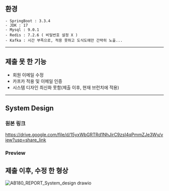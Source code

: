 ## 환경
```
- SpringBoot : 3.3.4
- JDK : 17
- Mysql : 9.0.1
- Redis : 7.2.6 ( 비밀번호 설정 X )
- Kafka : 시간 부족으로, 적용 못하고 도식도에만 간략히 노출...
```
---

## 제출 못 한 기능
- 회원 이메일 수정
- 카프카 적용 및 이메일 인증
- 시스템 디자인 최신화 못함(제출 이후, 현재 브런치에 적용)

---

## System Design
### 원본 링크 
https://drive.google.com/file/d/15yxWbGRTRd1NhJirC9zsI4qPmmZJe3Wy/view?usp=share_link

### Preview

## 제출 이후, 수정 한 형상
![AB180_REPORT_System_design drawio](https://github.com/user-attachments/assets/efb8f80b-ff85-430c-adac-697ac568c4e3)


